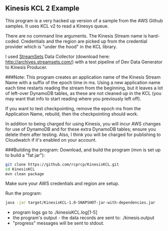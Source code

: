 ## Kinesis KCL 2 Example 

This program is a very hacked up version of a sample from the AWS Github samples. 
It uses KCL v2 to read a Kinesys queue.

There are no command line arguments.  The Kinesis Stream name is hard-coded.  Credentials and the region are picked up from the credential provider which is "under the hood" in the KCL library. 

I used [StreamSets](https://streamsets.com) Data Collector (download here: http://archives.streamsets.com/) with a test pipeline of Dev Data Generator to Kinesis Producer.  

###Note: 
This program creates an application name of the Kinesis Stream Name with a suffix of the
epoch time in ms.  Using a new application name each time restarts reading the stream from
the beginning, but it leaves a lot of left-over DynamoDB tables, as these are not cleaned up
in the KCL (you may want that info to start reading where you previously left off).

If you want to test checkpointing, remove the epoch ms from the Application Name, rebuild, 
then the checkpointing should work.

In addition to being charged for using Kinesis, you will incur AWS changes for use of DynamoDB
and for these extra DynamoDB tables; ensure you delete them after testing.  Also, I think you will be charged for publishing to Cloudwatch if it's enabled on your account.

###Building the program: 
Download, and build the program (mvn is set up to build a "fat jar"):
```bash
git clone https://github.com/rcprcp/KinesisKCL.git
cd KinesisKCL
mvn clean package 
```
Make sure your AWS credentials and region are setup. 

Run the program: 
```bash
java -jar target/KinesisKCL-1.0-SNAPSHOT-jar-with-dependencies.jar
```
* program logs go to ./kinesisKCL.log[1-5]
* the program's output - the data records are sent to: ./kinesis.output
* "progress" messages will be sent to stdout.
